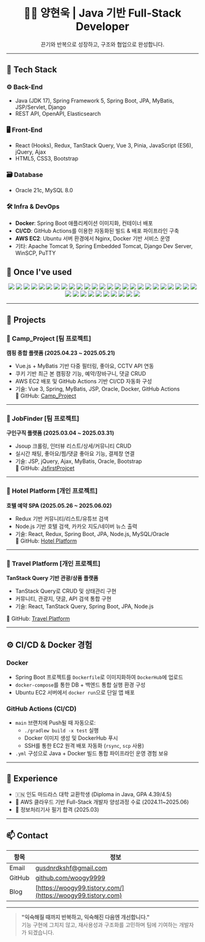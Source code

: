 <h1 align="center">👨‍💻 양현욱 | Java 기반 Full-Stack Developer</h1>
<p align="center">끈기와 반복으로 성장하고, 구조와 협업으로 완성합니다.</p>

---
## 🚀 Tech Stack

### ⚙️ Back-End
- Java (JDK 17), Spring Framework 5, Spring Boot, JPA, MyBatis, JSP/Servlet, Django
- REST API, OpenAPI, Elasticsearch

### 🖥️ Front-End
- React (Hooks), Redux, TanStack Query, Vue 3, Pinia, JavaScript (ES6), jQuery, Ajax
- HTML5, CSS3, Bootstrap

### 🗃️ Database
- Oracle 21c, MySQL 8.0

### 🛠 Infra & DevOps
- **Docker**: Spring Boot 애플리케이션 이미지화, 컨테이너 배포  
- **CI/CD**: GitHub Actions를 이용한 자동화된 빌드 & 배포 파이프라인 구축  
- **AWS EC2**: Ubuntu 서버 환경에서 Nginx, Docker 기반 서비스 운영  
- 기타: Apache Tomcat 9, Spring Embedded Tomcat, Django Dev Server, WinSCP, PuTTY


## 🔧 Once I've used

<p align="center">
  <!-- Back-End -->
  <img src="https://img.shields.io/badge/Java-007396?style=flat&logo=openjdk&logoColor=white"/>
  <img src="https://img.shields.io/badge/Spring_Boot-6DB33F?style=flat&logo=springboot&logoColor=white"/>
  <img src="https://img.shields.io/badge/Spring_Framework-6DB33F?style=flat&logo=spring&logoColor=white"/>
  <img src="https://img.shields.io/badge/JPA-59666C?style=flat&logo=hibernate&logoColor=white"/>
  <img src="https://img.shields.io/badge/MyBatis-000000?style=flat&logo=MyBatis&logoColor=white"/>
  <img src="https://img.shields.io/badge/Django-092E20?style=flat&logo=django&logoColor=white"/>
  <img src="https://img.shields.io/badge/Elasticsearch-005571?style=flat&logo=elasticsearch&logoColor=white"/>

  <!-- Front-End -->
  <img src="https://img.shields.io/badge/React-61DAFB?style=flat&logo=react&logoColor=black"/>
  <img src="https://img.shields.io/badge/Redux-764ABC?style=flat&logo=redux&logoColor=white"/>
  <img src="https://img.shields.io/badge/TanStack_Query-FF4154?style=flat&logo=react-query&logoColor=white"/>
  <img src="https://img.shields.io/badge/Vue.js-4FC08D?style=flat&logo=vue.js&logoColor=white"/>
  <img src="https://img.shields.io/badge/Pinia-FADA5E?style=flat&logo=pinia&logoColor=black"/>
  <img src="https://img.shields.io/badge/JavaScript-ES6-F7DF1E?style=flat&logo=javascript&logoColor=black"/>
  <img src="https://img.shields.io/badge/jQuery-0769AD?style=flat&logo=jquery&logoColor=white"/>
  <img src="https://img.shields.io/badge/Ajax-FFCA28?style=flat"/>
  <img src="https://img.shields.io/badge/HTML5-E34F26?style=flat&logo=html5&logoColor=white"/>
  <img src="https://img.shields.io/badge/CSS3-1572B6?style=flat&logo=css3&logoColor=white"/>
  <img src="https://img.shields.io/badge/Bootstrap-7952B3?style=flat&logo=bootstrap&logoColor=white"/>

  <!-- DevOps & Tools -->
  <img src="https://img.shields.io/badge/Docker-2496ED?style=flat&logo=docker&logoColor=white"/>
  <img src="https://img.shields.io/badge/GitHub-181717?style=flat&logo=github&logoColor=white"/>
  <img src="https://img.shields.io/badge/Git-F05032?style=flat&logo=git&logoColor=white"/>
  <img src="https://img.shields.io/badge/AWS_EC2-FF9900?style=flat&logo=amazonaws&logoColor=white"/>
  <img src="https://img.shields.io/badge/CICD-GitHubActions-2088FF?style=flat&logo=githubactions&logoColor=white"/>
  <img src="https://img.shields.io/badge/Apache_Tomcat-F8DC75?style=flat&logo=apachetomcat&logoColor=black"/>
  <img src="https://img.shields.io/badge/Netlify-00C7B7?style=flat&logo=netlify&logoColor=white"/>
  <img src="https://img.shields.io/badge/WebStorm-000000?style=flat&logo=webstorm&logoColor=white"/>
  <img src="https://img.shields.io/badge/VS_Code-007ACC?style=flat&logo=visualstudiocode&logoColor=white"/>
  <img src="https://img.shields.io/badge/ERDCloud-FFAE00?style=flat"/>

  <!-- DB -->
  <img src="https://img.shields.io/badge/Oracle_DB-F80000?style=flat&logo=oracle&logoColor=white"/>
  <img src="https://img.shields.io/badge/MySQL-4479A1?style=flat&logo=mysql&logoColor=white"/>

  <!-- Python -->
  <img src="https://img.shields.io/badge/Python-3776AB?style=flat&logo=python&logoColor=white"/>
  <img src="https://img.shields.io/badge/NumPy-013243?style=flat&logo=numpy&logoColor=white"/>
  <img src="https://img.shields.io/badge/Pandas-150458?style=flat&logo=pandas&logoColor=white"/>
  <img src="https://img.shields.io/badge/Matplotlib-11557C?style=flat"/>
  <img src="https://img.shields.io/badge/OpenCV-5C3EE8?style=flat&logo=opencv&logoColor=white"/>
</p>

---

## 📂 Projects

### 🔹 Camp_Project [팀 프로젝트]  
**캠핑 종합 플랫폼 (2025.04.23 ~ 2025.05.21)**  
- Vue.js + MyBatis 기반 다중 필터링, 좋아요, CCTV API 연동
- 쿠키 기반 최근 본 캠핑장 기능, 예약/장바구니, 댓글 CRUD
- AWS EC2 배포 및 GitHub Actions 기반 CI/CD 자동화 구성
- 기술: Vue 3, Spring, MyBatis, JSP, Oracle, Docker, GitHub Actions  
🔗 GitHub: [Camp_Project](https://github.com/SpringSecondProject)

---

### 🔹 JobFinder [팀 프로젝트]  
**구인구직 플랫폼 (2025.03.04 ~ 2025.03.31)**  
- Jsoup 크롤링, 인터뷰 리스트/상세/커뮤니티 CRUD  
- 실시간 채팅, 좋아요/찜/댓글 좋아요 기능, 결제창 연결  
- 기술: JSP, jQuery, Ajax, MyBatis, Oracle, Bootstrap  
🔗 GitHub: [JsfirstProjcet](https://github.com/JsfirstProjcet)

---

### 🔹 Hotel Platform [개인 프로젝트]  
**호텔 예약 SPA (2025.05.26 ~ 2025.06.02)**  
- Redux 기반 커뮤니티/리스트/유튜브 검색  
- Node.js 기반 호텔 검색, 카카오 지도/네이버 뉴스 출력  
- 기술: React, Redux, Spring Boot, JPA, Node.js, MySQL/Oracle  
🔗 GitHub: [Hotel Platform](https://github.com/woogy9999/ReactProject/tree/main/react-query-mylast-project)

---

### 🔹 Travel Platform [개인 프로젝트]  
**TanStack Query 기반 관광/상품 플랫폼**  
- TanStack Query로 CRUD 및 상태관리 구현  
- 커뮤니티, 관광지, 댓글, API 검색 통합 구현  
- 기술: React, TanStack Query, Spring Boot, JPA, Node.js

🔗 GitHub: [Travel Platform](https://github.com/woogy9999/ReactProject/tree/main/redux-mylast-project)

---

## ⚙️ CI/CD & Docker 경험

### Docker
- Spring Boot 프로젝트를 `Dockerfile`로 이미지화하여 `DockerHub`에 업로드  
- `docker-compose`를 통한 DB + 백엔드 통합 실행 환경 구성  
- Ubuntu EC2 서버에서 `docker run`으로 단일 앱 배포

### GitHub Actions (CI/CD)
- `main` 브랜치에 Push될 때 자동으로:
  - `./gradlew build -x test` 실행
  - Docker 이미지 생성 및 DockerHub 푸시
  - SSH를 통한 EC2 원격 배포 자동화 (`rsync`, `scp` 사용)
- `.yml` 구성으로 Java + Docker 빌드 통합 파이프라인 운영 경험 보유

---

## 📖 Experience

- 🇮🇳 인도 마드라스 대학 교환학생 (Diploma in Java, GPA 4.39/4.5)
- 🧠 AWS 클라우드 기반 Full-Stack 개발자 양성과정 수료 (2024.11~2025.06)
- 📜 정보처리기사 필기 합격 (2025.03)

---

## 📫 Contact

| 항목 | 정보 |
|------|------|
| Email | gusdnrdkshf@gmail.com |
| GitHub | [github.com/woogy9999](https://github.com/woogy9999) |
| Blog | [https://woogy99.tistory.com/](https://woogy99.tistory.com) |

---

> **"익숙해질 때까지 반복하고, 익숙해진 다음엔 개선합니다."**  
> 기능 구현에 그치지 않고, 재사용성과 구조화를 고민하며 팀에 기여하는 개발자가 되겠습니다.

